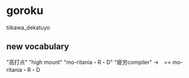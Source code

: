 # goroku
tiikawa_dekatuyo
## new vocabulary 
"高打点"
"high mount"
"mo-ritania・R・D"
"疲労compiler"
→　== mo-ritania・R・D

